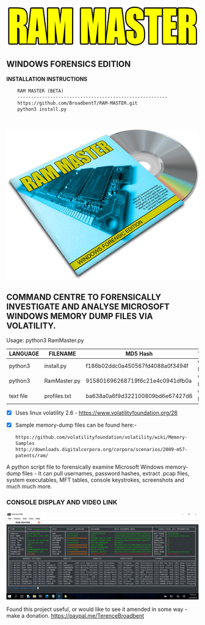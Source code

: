 <p align="center">
  <img src="https://github.com/BroadbentT/RAM-MASTER/blob/master/picture1.png">
</p>

## WINDOWS FORENSICS EDITION

**INSTALLATION INSTRUCTIONS**

        RAM MASTER (BETA)
        -------------------------------------------------------
        https://github.com/BroadbentT/RAM-MASTER.git 
        python3 install.py
<br>

<p align="center">
  <img src="https://github.com/BroadbentT/RAM-MASTER/blob/master/picture2.png"> 
</p>

## COMMAND CENTRE TO FORENSICALLY INVESTIGATE AND ANALYSE MICROSOFT WINDOWS MEMORY DUMP FILES VIA VOLATILITY.

Usage: python3 RamMaster.py

| LANGUAGE  | FILENAME         | MD5 Hash                         | VERSION           |
|------     |------            | -------                          | ------            |
| python3   | install.py       | f186b02ddc0a450567fd4088a0f3494f | Windows Forensics |
| python3   | RamMaster.py     | 915801696268719f6c21e4c0941dfb0a | Windows Forensics |
| text file | profiles.txt     | ba638a0a6f9d322100809bd6e67427d6 | Windows Forensics |

- [x] Uses linux volatility 2.6 - https://www.volatilityfoundation.org/26
- [x] Sample memory-dump files can be found here:-</br>

      https://github.com/volatilityfoundation/volatility/wiki/Memory-Samples
      http://downloads.digitalcorpora.org/corpora/scenarios/2009-m57-patents/ram/

A python script file to forensically examine Microsoft Windows memory-dump files - It can pull usernames, password hashes, extract .pcap files, system executables, MFT tables, console keystrokes, screenshots and much much more.

### CONSOLE DISPLAY AND VIDEO LINK
[![RamMater](https://github.com/BroadbentT/RAM-MASTER/blob/master/picture3.png)](https://youtu.be/qu3LE98fbzY "RamMaster")

Found this project useful, or would like to see it amended in some way - make a donation.
https://paypal.me/TerenceBroadbent
